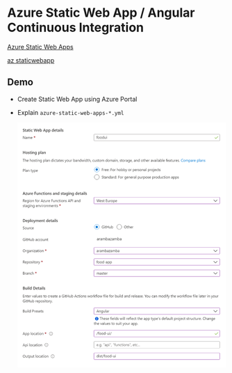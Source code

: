# Azure Static Web App / Angular Continuous Integration

[Azure Static Web Apps](https://docs.microsoft.com/en-us/azure/static-web-apps/)

[az staticwebapp](https://docs.microsoft.com/en-us/cli/azure/staticwebapp?view=azure-cli-latest)

## Demo

- Create Static Web App using Azure Portal
- Explain `azure-static-web-apps-*.yml`

    ![static-wa.png](_images/static-wa.png)